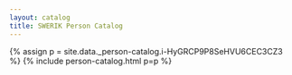 ```yaml
---
layout: catalog
title: SWERIK Person Catalog
---
```

{% assign p = site.data._person-catalog.i-HyGRCP9P8SeHVU6CEC3CZ3 %}
{% include person-catalog.html p=p %}

